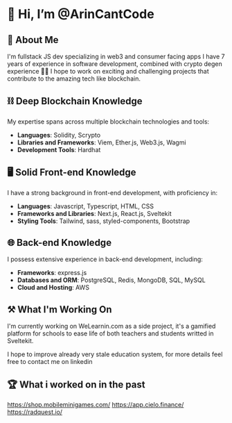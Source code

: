 # 👋 Hi, I’m @ArinCantCode

## 📓 About Me
I'm fullstack JS dev specializing in web3 and consumer facing apps
I have 7 years of experience in software development, combined with crypto degen experience 💸💸 I hope to work on exciting and challenging projects that contribute to the amazing tech like blockchain.

## ⛓ Deep Blockchain Knowledge
My expertise spans across multiple blockchain technologies and tools:
- **Languages**: Solidity, Scrypto
- **Libraries and Frameworks**: Viem, Ether.js, Web3.js, Wagmi
- **Development Tools**: Hardhat

## 🖥️ Solid Front-end Knowledge
I have a strong background in front-end development, with proficiency in:
- **Languages**: Javascript, Typescript, HTML, CSS
- **Frameworks and Libraries**: Next.js, React.js, Sveltekit
- **Styling Tools**: Tailwind, sass, styled-components, Bootstrap

## 🌐 Back-end Knowledge
I possess extensive experience in back-end development, including:
- **Frameworks**: express.js
- **Databases and ORM**: PostgreSQL, Redis, MongoDB, SQL, MySQL
- **Cloud and Hosting**: AWS

## ⚒️ What I'm Working On

I'm currently working on WeLearnin.com as a side project, it's a gamified platform for schools to ease life of both teachers and students writted in Sveltekit.

I hope to improve already very stale education system, for more details feel free to contact me on linkedin 

## 🏆 What i worked on in the past

https://shop.mobileminigames.com/
https://app.cielo.finance/
https://radquest.io/
